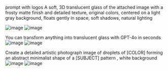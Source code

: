  prompt with logos
 A soft, 3D translucent glass of the attached image with a frosty matte finish and detailed texture, original colors, centered on a light gray background, floats gently in space, soft shadows, natural lighting
 
 ![image](https://github.com/user-attachments/assets/44b0c6e1-fc60-46bb-8956-032ab45ae4ea)
 ![image](https://github.com/user-attachments/assets/afb38f81-3a5f-445b-b72d-8e2a9037c10c)

You can transform anything into translucent glass with GPT-4o in seconds
![image](https://github.com/user-attachments/assets/64b5a53d-ead5-4895-8f35-519504782662)
![image](https://github.com/user-attachments/assets/983587a4-9b89-4465-b413-a2d1b9eb9c56)

Create a detailed artistic photograph image of droplets of [COLOR] forming an abstract minimalist shape of a [SUBJECT] pattern , white background
![image](https://github.com/user-attachments/assets/8c20b9df-7e18-4d1c-866d-c6252a5ad8d5)
![image](https://github.com/user-attachments/assets/cb804959-1816-46ec-9ace-727446c0f353)




